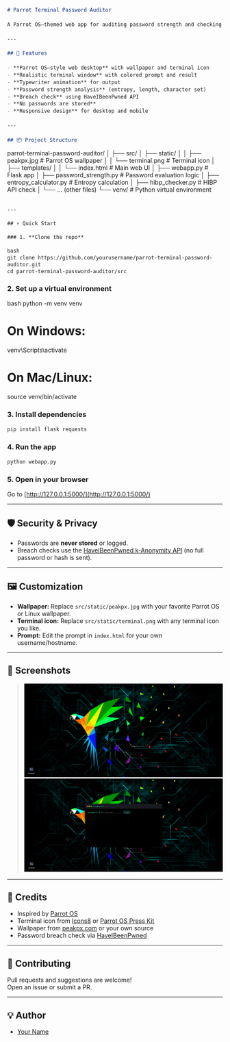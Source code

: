 

```markdown
# Parrot Terminal Password Auditor

A Parrot OS–themed web app for auditing password strength and checking for breaches, featuring a desktop-style wallpaper, a clickable terminal icon, and a realistic terminal window with a typewriter effect.

---

## 🚀 Features

- **Parrot OS–style web desktop** with wallpaper and terminal icon
- **Realistic terminal window** with colored prompt and result
- **Typewriter animation** for output
- **Password strength analysis** (entropy, length, character set)
- **Breach check** using HaveIBeenPwned API
- **No passwords are stored**
- **Responsive design** for desktop and mobile

---

## 📦 Project Structure

```
parrot-terminal-password-auditor/
│
├── src/
│   ├── static/
│   │   ├── peakpx.jpg           # Parrot OS wallpaper
│   │   └── terminal.png         # Terminal icon
│   ├── templates/
│   │   └── index.html           # Main web UI
│   ├── webapp.py                # Flask app
│   ├── password_strength.py     # Password evaluation logic
│   ├── entropy_calculator.py    # Entropy calculation
│   ├── hibp_checker.py          # HIBP API check
│   └── ... (other files)
└── venv/                        # Python virtual environment
```

---

## ⚡ Quick Start

### 1. **Clone the repo**

bash
git clone https://github.com/yourusername/parrot-terminal-password-auditor.git
cd parrot-terminal-password-auditor/src
```

### 2. **Set up a virtual environment**

bash
python -m venv venv
# On Windows:
venv\Scripts\activate
# On Mac/Linux:
source venv/bin/activate


### 3. **Install dependencies**

```bash
pip install flask requests
```

### 4. **Run the app**

```bash
python webapp.py
```

### 5. **Open in your browser**

Go to [http://127.0.0.1:5000/](http://127.0.0.1:5000/)

---

## 🛡️ Security & Privacy

- Passwords are **never stored** or logged.
- Breach checks use the [HaveIBeenPwned k-Anonymity API](https://haveibeenpwned.com/API/v3#SearchingPwnedPasswordsByRange) (no full password or hash is sent).

---

## 🖼️ Customization

- **Wallpaper:** Replace `src/static/peakpx.jpg` with your favorite Parrot OS or Linux wallpaper.
- **Terminal icon:** Replace `src/static/terminal.png` with any terminal icon you like.
- **Prompt:** Edit the prompt in `index.html` for your own username/hostname.

---

## 📸 Screenshots

> ![screenshot](src/static/screenshot.png)
>  ![screenshot](src/static/screenshot1.png)

---

## 📝 Credits

- Inspired by [Parrot OS](https://www.parrotsec.org/)
- Terminal icon from [Icons8](https://icons8.com/icons/set/terminal) or [Parrot OS Press Kit](https://www.parrotsec.org/press-kit/)
- Wallpaper from [peakpx.com](https://www.peakpx.com/) or your own source
- Password breach check via [HaveIBeenPwned](https://haveibeenpwned.com/)

---


## 🤝 Contributing

Pull requests and suggestions are welcome!  
Open an issue or submit a PR.

---

## 💡 Author

- [Your Name](https://github.com/QuantumRobot243)

